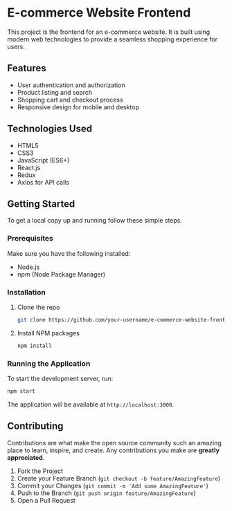# E-commerce Website Frontend

This project is the frontend for an e-commerce website. It is built using modern web technologies to provide a seamless shopping experience for users.

## Features

- User authentication and authorization
- Product listing and search
- Shopping cart and checkout process
- Responsive design for mobile and desktop

## Technologies Used

- HTML5
- CSS3
- JavaScript (ES6+)
- React.js
- Redux
- Axios for API calls

## Getting Started

To get a local copy up and running follow these simple steps.

### Prerequisites

Make sure you have the following installed:

- Node.js
- npm (Node Package Manager)

### Installation

1. Clone the repo
   ```sh
   git clone https://github.com/your-username/e-commerce-website-frontend.git
   ```
2. Install NPM packages
   ```sh
   npm install
   ```

### Running the Application

To start the development server, run:

```sh
npm start
```

The application will be available at `http://localhost:3000`.

## Contributing

Contributions are what make the open source community such an amazing place to learn, inspire, and create. Any contributions you make are **greatly appreciated**.

1. Fork the Project
2. Create your Feature Branch (`git checkout -b feature/AmazingFeature`)
3. Commit your Changes (`git commit -m 'Add some AmazingFeature'`)
4. Push to the Branch (`git push origin feature/AmazingFeature`)
5. Open a Pull Request
